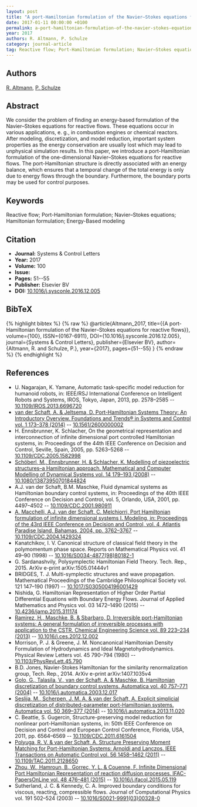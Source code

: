 ```yaml
---
layout: post
title: "A port-Hamiltonian formulation of the Navier–Stokes equations for reactive flows"
date: 2017-01-11 00:00:00 +0100
permalink: a-port-hamiltonian-formulation-of-the-navier-stokes-equations-for-reactive-flows
year: 2017
authors: R. Altmann, P. Schulze
category: journal-article
tag: Reactive flow; Port-Hamiltonian formulation; Navier–Stokes equations; Hamiltonian formulation; Energy-Based modeling
---
```

 
## Authors
[R. Altmann](authors/r-altmann), [P. Schulze](authors/philipp-schulze)
 
## Abstract
We consider the problem of finding an energy-based formulation of the Navier–Stokes equations for reactive flows. These equations occur in various applications, e. g., in combustion engines or chemical reactors. After modeling, discretization, and model reduction, important system properties as the energy conservation are usually lost which may lead to unphysical simulation results. In this paper, we introduce a port-Hamiltonian formulation of the one-dimensional Navier–Stokes equations for reactive flows. The port-Hamiltonian structure is directly associated with an energy balance, which ensures that a temporal change of the total energy is only due to energy flows through the boundary. Furthermore, the boundary ports may be used for control purposes.
 
## Keywords
Reactive flow; Port-Hamiltonian formulation; Navier–Stokes equations; Hamiltonian formulation; Energy-Based modeling
 
## Citation
- **Journal:** Systems &amp; Control Letters
- **Year:** 2017
- **Volume:** 100
- **Issue:** 
- **Pages:** 51--55
- **Publisher:** Elsevier BV
- **DOI:** [10.1016/j.sysconle.2016.12.005](https://doi.org/10.1016/j.sysconle.2016.12.005)
 
## BibTeX
{% highlight bibtex %}
{% raw %}
@article{Altmann_2017,
  title={{A port-Hamiltonian formulation of the Navier–Stokes equations for reactive flows}},
  volume={100},
  ISSN={0167-6911},
  DOI={10.1016/j.sysconle.2016.12.005},
  journal={Systems &amp; Control Letters},
  publisher={Elsevier BV},
  author={Altmann, R. and Schulze, P.},
  year={2017},
  pages={51--55}
}
{% endraw %}
{% endhighlight %}
 
## References
- U. Nagarajan, K. Yamane, Automatic task-specific model reduction for humanoid robots, in: IEEE/RSJ International Conference on Intelligent Robots and Systems, IROS, Tokyo, Japan, 2013, pp. 2578–2585 -- [10.1109/IROS.2013.6696720](https://doi.org/10.1109/IROS.2013.6696720)
- [van der Schaft, A. & Jeltsema, D. Port-Hamiltonian Systems Theory: An Introductory Overview. Foundations and Trends® in Systems and Control vol. 1 173–378 (2014)](port-hamiltonian-systems-theory-an-introductory-overview-journal) -- [10.1561/2600000002](https://doi.org/10.1561/2600000002)
- H. Ennsbrunner, K. Schlacher, On the geometrical representation and interconnection of infinite dimensional port controlled Hamiltonian systems, in: Proceedings of the 44th IEEE Conference on Decision and Control, Seville, Spain, 2005, pp. 5263–5268 -- [10.1109/CDC.2005.1582998](https://doi.org/10.1109/CDC.2005.1582998)
- [Schöberl, M., Ennsbrunner, H. & Schlacher, K. Modelling of piezoelectric structures–a Hamiltonian approach. Mathematical and Computer Modelling of Dynamical Systems vol. 14 179–193 (2008)](modelling-of-piezoelectric-structures-a-hamiltonian-approach) -- [10.1080/13873950701844824](https://doi.org/10.1080/13873950701844824)
- A.J. van der Schaft, B.M. Maschke, Fluid dynamical systems as Hamiltonian boundary control systems, in: Proceedings of the 40th IEEE Conference on Decision and Control, vol. 5, Orlando, USA, 2001, pp. 4497–4502 -- [10.1109/CDC.2001.980911](https://doi.org/10.1109/CDC.2001.980911)
- [A. Macchelli, A.J. van der Schaft, C. Melchiorri, Port Hamiltonian formulation of infinite dimensional systems I. Modeling, in: Proceedings of the 43rd IEEE Conference on Decision and Control, vol. 4, Atlantis Paradise Island, Bahamas, 2004, pp. 3762–3767](port-hamiltonian-formulation-of-infinite-dimensional-systems-i-modeling) -- [10.1109/CDC.2004.1429324](https://doi.org/10.1109/CDC.2004.1429324)
- Kanatchikov, I. V. Canonical structure of classical field theory in the polymomentum phase space. Reports on Mathematical Physics vol. 41 49–90 (1998) -- [10.1016/S0034-4877(98)80182-1](https://doi.org/10.1016/S0034-4877(98)80182-1)
- G. Sardanashvily, Polysymplectic Hamiltonian Field Theory. Tech. Rep., 2015. ArXiv e-print arXiv:1505.01444v1
- BRIDGES, T. J. Multi-symplectic structures and wave propagation. Mathematical Proceedings of the Cambridge Philosophical Society vol. 121 147–190 (1997) -- [10.1017/S0305004196001429](https://doi.org/10.1017/S0305004196001429)
- Nishida, G. Hamiltonian Representation of Higher Order Partial Differential Equations with Boundary Energy Flows. Journal of Applied Mathematics and Physics vol. 03 1472–1490 (2015) -- [10.4236/jamp.2015.311174](https://doi.org/10.4236/jamp.2015.311174)
- [Ramirez, H., Maschke, B. & Sbarbaro, D. Irreversible port-Hamiltonian systems: A general formulation of irreversible processes with application to the CSTR. Chemical Engineering Science vol. 89 223–234 (2013)](irreversible-port-hamiltonian-systems-a-general-formulation-of-irreversible-processes-with-application-to-the-cstr) -- [10.1016/j.ces.2012.12.002](https://doi.org/10.1016/j.ces.2012.12.002)
- Morrison, P. J. & Greene, J. M. Noncanonical Hamiltonian Density Formulation of Hydrodynamics and Ideal Magnetohydrodynamics. Physical Review Letters vol. 45 790–794 (1980) -- [10.1103/PhysRevLett.45.790](https://doi.org/10.1103/PhysRevLett.45.790)
- B.D. Jones, Navier-Stokes Hamiltonian for the similarity renormalization group, Tech. Rep., 2014. ArXiv e-print arXiv:1407.1035v4
- [Golo, G., Talasila, V., van der Schaft, A. & Maschke, B. Hamiltonian discretization of boundary control systems. Automatica vol. 40 757–771 (2004)](hamiltonian-discretization-of-boundary-control-systems) -- [10.1016/j.automatica.2003.12.017](https://doi.org/10.1016/j.automatica.2003.12.017)
- [Seslija, M., Scherpen, J. M. A. & van der Schaft, A. Explicit simplicial discretization of distributed-parameter port-Hamiltonian systems. Automatica vol. 50 369–377 (2014)](explicit-simplicial-discretization-of-distributed-parameter-port-hamiltonian-systems) -- [10.1016/j.automatica.2013.11.020](https://doi.org/10.1016/j.automatica.2013.11.020)
- C. Beattie, S. Gugercin, Structure-preserving model reduction for nonlinear port-Hamiltonian systems, in: 50th IEEE Conference on Decision and Control and European Control Conference, Florida, USA, 2011, pp. 6564–6569 -- [10.1109/CDC.2011.6161504](https://doi.org/10.1109/CDC.2011.6161504)
- [Polyuga, R. V. & van der Schaft, A. Structure Preserving Moment Matching for Port-Hamiltonian Systems: Arnoldi and Lanczos. IEEE Transactions on Automatic Control vol. 56 1458–1462 (2011)](structure-preserving-moment-matching-for-port-hamiltonian-systems-arnoldi-and-lanczos) -- [10.1109/TAC.2011.2128650](https://doi.org/10.1109/TAC.2011.2128650)
- [Zhou, W., Hamroun, B., Gorrec, Y. L. & Couenne, F. Infinite Dimensional Port Hamiltonian Representation of reaction diffusion processes. IFAC-PapersOnLine vol. 48 476–481 (2015)](infinite-dimensional-port-hamiltonian-representation-of-reaction-diffusion-processes) -- [10.1016/j.ifacol.2015.05.119](https://doi.org/10.1016/j.ifacol.2015.05.119)
- Sutherland, J. C. & Kennedy, C. A. Improved boundary conditions for viscous, reacting, compressible flows. Journal of Computational Physics vol. 191 502–524 (2003) -- [10.1016/S0021-9991(03)00328-0](https://doi.org/10.1016/S0021-9991(03)00328-0)

